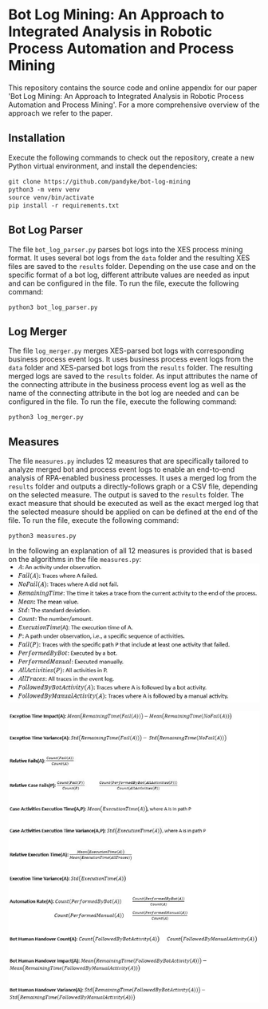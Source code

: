 # Bot Log Mining: An Approach to Integrated Analysis in Robotic Process Automation and Process Mining

This repository contains the source code and online appendix for our paper 'Bot Log Mining: An Approach to Integrated Analysis in Robotic Process Automation and Process Mining'. 
For a more comprehensive overview of the approach we refer to the paper.


## Installation

Execute the following commands to check out the repository, create a new Python virtual environment, and install the dependencies:

```
git clone https://github.com/pandyke/bot-log-mining
python3 -m venv venv
source venv/bin/activate
pip install -r requirements.txt
```


## Bot Log Parser

The file `bot_log_parser.py` parses bot logs into the XES process mining format.
It uses several bot logs from the `data` folder and the resulting XES files are saved to the `results` folder.
Depending on the use case and on the specific format of a bot log, different attribute values are needed as input and can be configured in the file.
To run the file, execute the following command:
```
python3 bot_log_parser.py
```


## Log Merger

The file `log_merger.py` merges XES-parsed bot logs with corresponding business process event logs.
It uses business process event logs from the `data` folder and XES-parsed bot logs from the `results` folder.
The resulting merged logs are saved to the `results` folder.
As input attributes the name of the connecting attribute in the business process event log as well as the name of the connecting attribute in the bot log are needed and can be configured in the file.
To run the file, execute the following command:
```
python3 log_merger.py
```


## Measures

The file `measures.py` includes 12 measures that are specifically tailored to analyze merged bot and process event logs to enable an end-to-end analysis of RPA-enabled business processes.
It uses a merged log from the `results` folder and outputs a directly-follows graph or a CSV file, depending on the selected measure. The output is saved to the `results` folder.
The exact measure that should be executed as well as the exact merged log that the selected measure should be applied on can be defined at the end of the file.
To run the file, execute the following command:
```
python3 measures.py
```
In the following an explanation of all 12 measures is provided that is based on the algorithms in the file `measures.py`:
![Alt text](https://github.com/pandyke/bot-log-mining/blob/main/measure_formalizations/Measure_formalizations_legend.JPG?raw=true "Definitions")

![Alt text](https://github.com/pandyke/bot-log-mining/blob/main/measure_formalizations/Measure_formalizations.JPG?raw=true "Measure formalizations")
